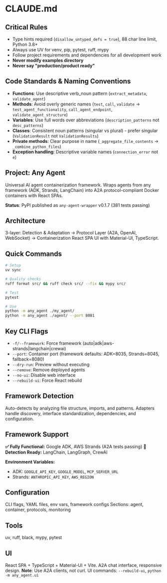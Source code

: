 # CLAUDE.md

## Critical Rules
- Type hints required (`disallow_untyped_defs = true`), 88 char line limit, Python 3.8+
- Always use UV for venv, pip, pytest, ruff, mypy
- Follow project requirements and dependencies for all development work
- **Never modify examples directory**
- **Never say "production/product ready"**

## Code Standards & Naming Conventions
- **Functions**: Use descriptive verb_noun pattern (`extract_metadata`, `validate_agent`)
- **Methods**: Avoid overly generic names (`test`, `call`, `validate` → `test_agent_functionality`, `call_agent_endpoint`, `validate_agent_structure`)
- **Variables**: Use full words over abbreviations (`description_patterns` not `desc_patterns`)
- **Classes**: Consistent noun patterns (singular vs plural) - prefer singular (`ValidationResult` not `ValidationResults`)
- **Private methods**: Clear purpose in name (`_aggregate_file_contents` → `_combine_python_files`)
- **Exception handling**: Descriptive variable names (`connection_error` not `e`)

## Project: Any Agent
Universal AI agent containerization framework. Wraps agents from any framework (ADK, Strands, LangChain) into A2A protocol-compliant Docker containers with React SPAs.

**Status**: PyPI published as `any-agent-wrapper` v0.1.7 (381 tests passing)

## Architecture
3-layer: Detection & Adaptation → Protocol Layer (A2A, OpenAI, WebSocket) → Containerization
React SPA UI with Material-UI, TypeScript.

## Quick Commands
```bash
# Setup
uv sync

# Quality checks
ruff format src/ && ruff check src/ --fix && mypy src/

# Test
pytest

# Use
python -m any_agent ./my_agent/
python -m any_agent ./agent/ --port 8081
```

## Key CLI Flags
- `-f/--framework`: Force framework (auto|adk|aws-strands|langchain|crewai)
- `--port`: Container port (framework defaults: ADK=8035, Strands=8045, fallback=8080)
- `--dry-run`: Preview without executing
- `--remove`: Remove deployed agents
- `--no-ui`: Disable web interface
- `--rebuild-ui`: Force React rebuild

## Framework Detection
Auto-detects by analyzing file structure, imports, and patterns. Adapters handle discovery, interface standardization, dependencies, and configuration.

## Framework Support
**✅ Fully Functional:** Google ADK, AWS Strands (A2A tests passing)
**🔄 Detection Ready:** LangChain, LangGraph, CrewAI

**Environment Variables:**
- ADK: `GOOGLE_API_KEY`, `GOOGLE_MODEL`, `MCP_SERVER_URL`
- Strands: `ANTHROPIC_API_KEY`, `AWS_REGION`


## Configuration
CLI flags, YAML files, env vars, framework configs
Sections: agent, container, protocols, monitoring

## Tools
uv, ruff, black, mypy, pytest

## UI
React SPA + TypeScript + Material-UI + Vite. A2A chat interface, responsive design.
**Note**: Use A2A clients, not curl. UI commands: `--rebuild-ui`, `python -m any_agent.ui`